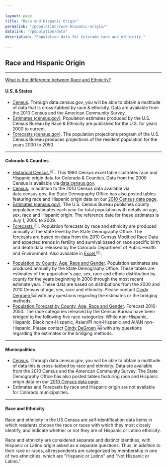 ```yaml
---

layout: page
title: "Race and Hispanic Origin"
permalink: "/population/race-hispanic-origin/"
datalink: "/population/data"
description: "Population data for Colorado race and ethnicity."

---
```


## Race and Hispanic Origin

- - -

[What is the difference between Race and Ethnicity?](#race-and-ethnicity)

#### U.S. & States

- [Census](https://data.census.gov/cedsci/). Through data.census.gov, you will be able to obtain a multitude of data that is cross-tabbed by race & ethnicity. Data are available from the 2010 Census and the American Community Survey.
- [Estimates (census.gov)](https://www.census.gov/programs-surveys/popest/data.html). Population estimates produced by the U.S. Census Bureau by Race & Ethnicity are published for the U.S. for years 2000 to current.
- [Forecasts (census.gov)](https://www.census.gov/programs-surveys/popproj.html). The population projections program of the U.S. Census Bureau produces projections of the resident population for the years 2000 to 2050.

- - -

#### Colorado & Counties

- [Historical Census ![xls](/images/page_white_excel.png 'download xls file')](https://drive.google.com/uc?export=download&id=0B2oqdPZKJqK7czdQTWVwemN6cm8). This 1990 Census excel table illustrates race and Hispanic origin data for Colorado & Counties. Data from the 2000 Census is available via [data.census.gov](https://data.census.gov/cedsci/).
- [Census](https://data.census.gov/cedsci/). In addition to the 2010 Census data available via data.census.gov, the State Demography Office has also posted tables featuring race and Hispanic origin data on our [2010 Census data page](/census-acs/).
- [Estimates (census.gov)](https://www.census.gov/programs-surveys/popest/data.html). The U.S. Census Bureau publishes county population estimates each year for total population with details on age, sex, race and Hispanic origin. The reference date for these estimates is July 1, 2000 to 2009.
- [Forecasts ![pdf](/images/page_white_acrobat.png 'download pdf file')](https://drive.google.com/uc?export=download&id=1ifCnZW6Dc-2s3uMj17vnAslcJqNr8CUI). Population forecasts by race and ethnicity are produced annually at the state level by the State Demography Office. The forecasts are based on data from the 2010 Census Modified Race Data and expected trends in fertility and survival based on race specific birth and death data released by the Colorado Department of Public Health and Environment. Also available in [Excel ![xls](/images/page_white_excel.png 'download xls file')](https://drive.google.com/uc?export=download&id=1cWbxANu01mg-f6aRv7rBJr1X0bNgIu9D).
<!-- - [Population by County, Age and Race Visualization](https://gis.dola.colorado.gov/apps/age_by_race/).  This visualization produces charts for the major race and ethnicity groups by single year of age by county for the years beginning in 2000 through the most recent estimate year.  Please contact [Cindy Degroen ![email](/images/email_link.png 'send email')](mailto:cindy.degroen@state.co.us) with any questions regarding the estimates or the bridging methods. -->
- [Population by County, Age, Race and Gender](/population/data/race-estimate#county-race-by-age-estimates). Population estimates are produced annually by the State Demography Office. These tables are estimates of the population's age, sex, race and ethnic distribution by county for the years beginning in 2000 through the most recent estimate year. These data are based on distributions from the 2000 and 2010 Census of age, sex, race and ethnicity. Please contact [Cindy Degroen ![email](/images/email_link.png 'send email')](mailto:cindy.degroen@state.co.us) with any questions regarding the estimates or the bridging methods.
- [Population Forecast by County, Age, Race and Gender](/population/data/race-forecast#county-race-by-age-forecast). Forecast 2010-2050. The race categories released by the Census Bureau have been bridged to the following five race categories: White non-Hispanic, Hispanic, Black non-Hispanic, Asian/PI non-Hispanic and AI/AN non-Hispanic.  Please contact [Cindy DeGroen ![email](/images/email_link.png 'send email')](mailto:cindy.degroen@state.co.us) with any questions regarding the estimates or the bridging methods.

- - -

#### Municipalities

- [Census](https://data.census.gov/cedsci/). Through data.census.gov, you will be able to obtain a multitude of data this is cross-tabbed by race and ethnicity. Data are available from the 2010 Census and the American Community Survey. The State Demography Office has also posted tables featuring race and Hispanic origin data on our [2010 Census data page](/census-acs/2010-census-data#census-data-for-colorado-2010).
- Estimates and Forecasts by race and Hispanic origin are not available for Colorado municipalities.

- - -

#### Race and Ethnicity

Race and ethnicity in the US Census are self-identification data items in which residents choose the race or races with which they most closely identify, and indicate whether or not they are of Hispanic or Latino ethnicity.

Race and ethnicity are considered separate and distinct identities, with Hispanic or Latino origin asked as a separate questions. Thus, in addition to their race or races, all respondents are categorized by membership in one of two ethnicities, which are "Hispanic or Latino" and "Not Hispanic or Latino."

